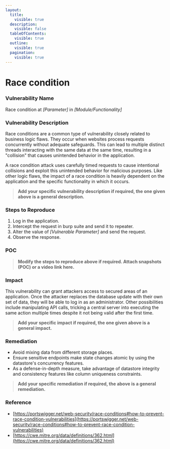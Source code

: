 ```yaml
---
layout:
  title:
    visible: true
  description:
    visible: false
  tableOfContents:
    visible: true
  outline:
    visible: true
  pagination:
    visible: true
---
```


# **Race condition**

### **Vulnerability Name**

Race condition at _\[Parameter]_ in _\[Module/Functionality]_

### **Vulnerability Description**

Race conditions are a common type of vulnerability closely related to business logic flaws. They occur when websites process requests concurrently without adequate safeguards. This can lead to multiple distinct threads interacting with the same data at the same time, resulting in a "collision" that causes unintended behavior in the application.&#x20;

A race condition attack uses carefully timed requests to cause intentional collisions and exploit this unintended behavior for malicious purposes. Like other logic flaws, the impact of a race condition is heavily dependent on the application and the specific functionality in which it occurs.

> **Add your specific vulnerability description if required, the one given above is a general description.**

### **Steps to Reproduce**

1. Log in the application.
2. Intercept the request in burp suite and send it to repeater.
3. Alter the value of _\[Vulnerable Parameter]_ and send the request.
4. Observe the response.

### **POC**

> **Modify the steps to reproduce above if required. Attach snapshots (POC) or a video link here.**

### **Impact**

This vulnerability can grant attackers access to secured areas of an application. Once the attacker replaces the database update with their own set of data, they will be able to log in as an administrator. Other possibilities include manipulating API calls, tricking a central server into executing the same action multiple times despite it not being valid after the first time.

> **Add your specific impact if required, the one given above is a general impact.**

### **Remediation**

* Avoid mixing data from different storage places.
* Ensure sensitive endpoints make state changes atomic by using the datastore's concurrency features.
* As a defense-in-depth measure, take advantage of datastore integrity and consistency features like column uniqueness constraints.

> **Add your specific remediation if required, the above is a general remediation.**

### **Reference**

* [https://portswigger.net/web-security/race-conditions#how-to-prevent-race-condition-vulnerabilities](https://portswigger.net/web-security/race-conditions#how-to-prevent-race-condition-vulnerabilities)
* [https://cwe.mitre.org/data/definitions/362.html](https://cwe.mitre.org/data/definitions/362.html)
